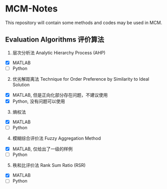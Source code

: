 # MCM-Notes

This repository will contain some methods and codes may be used in MCM.

## Evaluation Algorithms 评价算法

1. 层次分析法 Analytic Hierarchy Process (AHP)

- [x] MATLAB
- [ ] Python

2. 优劣解距离法 Technique for Order Preference by Similarity to Ideal Solution

- [x] MATLAB, 但是正向化部分存在问题，不建议使用
- [x] Python, 没有问题可以使用

3. 熵权法

- [x] MATLAB
- [ ] Python

4. 模糊综合评价法 Fuzzy Aggregation Method

- [x] MATLAB, 仅给出了一级的样例
- [ ] Python

5. 秩和比评价法 Rank Sum Ratio (RSR)

- [x] MATLAB
- [ ] Python